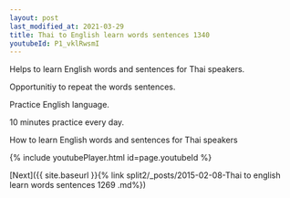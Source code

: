 ```yaml
---
layout: post
last_modified_at: 2021-03-29
title: Thai to English learn words sentences 1340 
youtubeId: P1_vklRwsmI
---
```

 
 
Helps to learn English words and sentences for Thai speakers.

Opportunitiy to repeat the words sentences. 

Practice English language. 
 
10 minutes practice every day. 
 
How to learn English words and sentences for Thai speakers 
 
{% include youtubePlayer.html id=page.youtubeId %}
 
 
[Next]({{ site.baseurl }}{% link  split2/_posts/2015-02-08-Thai to english learn words sentences 1269 .md%})
 
